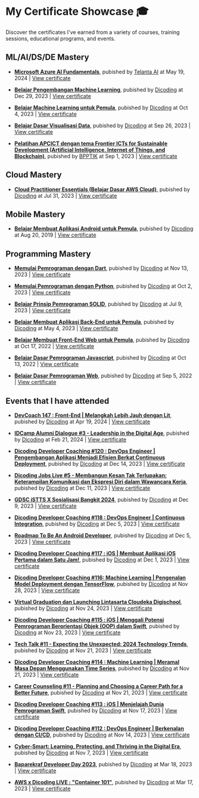 # My Certificate Showcase 🎓
Discover the certificates I've earned from a variety of courses, training sessions, educational programs, and events.

## ML/AI/DS/DE Mastery

- **[Microsoft Azure AI Fundamentals](dicoding/microsoft-azure-ai-fundamentals/README.md)**, pubished by [Telanta AI](https://talentaid.biji-biji.com/) at May 19, 2024 | [View certificate](https://talentaid.biji-biji.com/storage/certificates/Certificate_73559_37_ur8bo.pdf?sv=2019-07-07&sr=b&sig=oXp5sI7k4Gh9xh6lRr1NN7LZ0InNeN1K1IWfigvscgE%3D&se=2024-05-26T09%3A55%3A40Z&sp=r)

- **[Belajar Pengembangan Machine Learning](dicoding/belajar-pengembangan-machine-learning/README.md)**, pubished by [Dicoding](https://www.dicoding.com/academies/185) at Dec 29, 2023 | [View certificate](https://www.dicoding.com/certificates/JMZVD3OLQZN9)

- **[Belajar Machine Learning untuk Pemula](dicoding/belajar-machine-learning-untuk-pemula/README.md)**, pubished by [Dicoding](https://www.dicoding.com/academies/184) at Oct 4, 2023 | [View certificate](https://www.dicoding.com/certificates/L4PQ8E5G4ZO1)

- **[Belajar Dasar Visualisasi Data](dicoding/belajar-dasar-visualisasi-data/README.md)**, pubished by [Dicoding](https://www.dicoding.com/academies/177) at Sep 26, 2023 | [View certificate](https://www.dicoding.com/certificates/6RPN4VL9QX2M)

- **[Pelatihan APCICT dengan tema Frontier ICTs for Sustainable Development (Artificial Intelligence, Internet of Things, and Blockchain)](bpptik/pelatihan-frontier-icts-for-sustainable-development-2023/README.md)**, pubished by [BPPTIK](https://bpptik.kominfo.go.id/Publikasi/detail/dibuka-pendaftaran-pelatihan-frontier-icts-for-sustainable-development-artificial-intelligence-internet-of-things-and-block-chain-tahun-2023) at Sep 1, 2023 | [View certificate](bpptik/pelatihan-frontier-icts-for-sustainable-development-2023/certificate/kemkominfo-certificate.pdf)

## Cloud Mastery

- **[Cloud Practitioner Essentials (Belajar Dasar AWS Cloud)](dicoding/cloud-practitioner-essentials-belajar-dasar-aws-cloud/README.md)**, pubished by [Dicoding](https://www.dicoding.com/academies/251) at Jul 31, 2023 | [View certificate](https://www.dicoding.com/certificates/72ZD8680QZYW)

## Mobile Mastery

- **[Belajar Membuat Aplikasi Android untuk Pemula](dicoding/belajar-membuat-aplikasi-android-untuk-pemula/README.md)**, pubished by [Dicoding](https://www.dicoding.com/academies/51) at Aug 20, 2019 | [View certificate](https://www.dicoding.com/certificates/MRZM4D3G0XYQ)

## Programming Mastery

- **[Memulai Pemrograman dengan Dart](dicoding/memulai-pemrograman-dengan-dart/README.md)**, pubished by [Dicoding](https://www.dicoding.com/academies/191) at Nov 13, 2023 | [View certificate](https://www.dicoding.com/certificates/EYX4Y3J06ZDL)

- **[Memulai Pemrograman dengan Python](dicoding/memulai-pemrograman-dengan-python/README.md)**, pubished by [Dicoding](https://www.dicoding.com/academies/86) at Oct 2, 2023 | [View certificate](https://www.dicoding.com/certificates/1OP814VYQZQK)

- **[Belajar Prinsip Pemrograman SOLID](dicoding/belajar-prinsip-pemrograman-solid/README.md)**, pubished by [Dicoding](https://www.dicoding.com/academies/169) at Jul 9, 2023 | [View certificate](https://www.dicoding.com/certificates/6RPNWO3K9P2M)

- **[Belajar Membuat Aplikasi Back-End untuk Pemula](dicoding/belajar-membuat-aplikasi-back-end-untuk-pemula/README.md)**, pubished by [Dicoding](https://www.dicoding.com/academies/261) at May 4, 2023 | [View certificate](https://www.dicoding.com/certificates/MEPJVKL6QP3V)

- **[Belajar Membuat Front-End Web untuk Pemula](dicoding/belajar-membuat-front-end-web-untuk-pemula/README.md)**, pubished by [Dicoding](https://www.dicoding.com/academies/315) at Oct 17, 2022 | [View certificate](https://www.dicoding.com/certificates/MEPJK5EN4X3V)

- **[Belajar Dasar Pemrograman Javascript](dicoding/belajar-dasar-pemrograman-javascript/README.md)**, pubished by [Dicoding](https://www.dicoding.com/academies/256) at Oct 13, 2022 | [View certificate](https://www.dicoding.com/certificates/07Z6GKJ92XQR)

- **[Belajar Dasar Pemrograman Web](dicoding/belajar-dasar-pemrograman-web/README.md)**, pubished by [Dicoding](https://www.dicoding.com/academies/123) at Sep 5, 2022 | [View certificate](https://www.dicoding.com/certificates/ERZRM61YQPYV)

## Events that I have attended

- **[DevCoach 147 : Front-End | Melangkah Lebih Jauh dengan Lit](dicoding-events/devcoach-147-front-end-melangkah-lebih-jauh-dengan-lit/README.md)**, pubished by [Dicoding](https://www.dicoding.com/events/8457) at Apr 19, 2024 | [View certificate](dicoding-events/devcoach-147-front-end-melangkah-lebih-jauh-dengan-lit/certificate/certificate.pdf)

- **[IDCamp Alumni Dialogue #3 - Leadership in the Digital Age](dicoding-events/idcmp-alumni-dialogue-3-leadership-in-the-digital-age/README.md)**, pubished by [Dicoding](https://www.dicoding.com/events/7803) at Feb 21, 2024 | [View certificate](dicoding-events/idcmp-alumni-dialogue-3-leadership-in-the-digital-age/certificate/certificate.pdf)

- **[Dicoding Developer Coaching #120 : DevOps Engineer | Pengembangan Aplikasi Menjadi Efisien Berkat Continuous Deployment](dicoding-events/dicoding-developer-coaching-120-devops-engineer-pengembangan-aplikasi-menjadi-efisien-berkat-cd/README.md)**, pubished by [Dicoding](https://www.dicoding.com/events/7328) at Dec 14, 2023 | [View certificate](dicoding-events/dicoding-developer-coaching-120-devops-engineer-pengembangan-aplikasi-menjadi-efisien-berkat-cd/certificate/certificate.pdf)

- **[Dicoding Jobs Live #5 - Membangun Kesan Tak Terlupakan: Keterampilan Komunikasi dan Ekspresi Diri dalam Wawancara Kerja](dicoding-events/dicoding-jobs-live-5-keterampilan-komunikasi-dan-ekspresi-diri/README.md)**, pubished by [Dicoding](https://www.dicoding.com/events/7188) at Dec 11, 2023 | [View certificate](dicoding-events/dicoding-jobs-live-5-keterampilan-komunikasi-dan-ekspresi-diri/certificate/certificate.pdf)

- **[GDSC iSTTS X Sosialisasi Bangkit 2024](dicoding-events/gdsc-istts-x-sosialisasi-bangkit-2024/README.md)**, pubished by [Dicoding](https://www.dicoding.com/events/7158) at Dec 9, 2023 | [View certificate](dicoding-events/gdsc-istts-x-sosialisasi-bangkit-2024/certificate/certificate.pdf)

- **[Dicoding Developer Coaching #118 : DevOps Engineer | Continuous Integration](dicoding-events/dicoding-developer-coaching-118-devops-engineer-continuous-integration/README.md)**, pubished by [Dicoding](https://www.dicoding.com/events/6938) at Dec 5, 2023 | [View certificate](dicoding-events/dicoding-developer-coaching-118-devops-engineer-continuous-integration/certificate/certificate.pdf)

- **[Roadmap To Be An Android Developer](dicoding-events/roadmap-to-be-an-android-developer/README.md)**, pubished by [Dicoding](https://www.dicoding.com/events/7193) at Dec 5, 2023 | [View certificate](dicoding-events/roadmap-to-be-an-android-developer/certificate/certificate.pdf)

- **[Dicoding Developer Coaching #117 : iOS | Membuat Aplikasi iOS Pertama dalam Satu Jam!](dicoding-events/dicoding-developer-coaching-117-ios-membuat-aplikasi-ios-pertama-dalam-satu-jam/README.md)**, pubished by [Dicoding](https://www.dicoding.com/events/7148) at Dec 1, 2023 | [View certificate](dicoding-events/dicoding-developer-coaching-117-ios-membuat-aplikasi-ios-pertama-dalam-satu-jam/certificate/certificate.pdf)

- **[Dicoding Developer Coaching #116: Machine Learning | Pengenalan Model Deployment dengan TensorFlow](dicoding-events/dicoding-developer-coaching-116-machine-learning-deployment-dengan-tensorflow/README.md)**, pubished by [Dicoding](https://www.dicoding.com/events/7123) at Nov 28, 2023 | [View certificate](dicoding-events/dicoding-developer-coaching-116-machine-learning-deployment-dengan-tensorflow/certificate/certificate.pdf)

- **[Virtual Graduation dan Launching Lintasarta Cloudeka Digischool](dicoding-events/virtual-graduation-dan-launching-lintasarta-cloudeka-digischool/README.md)**, pubished by [Dicoding](https://www.dicoding.com/events/7063) at Nov 24, 2023 | [View certificate](dicoding-events/virtual-graduation-dan-launching-lintasarta-cloudeka-digischool/certificate/certificate.pdf)

- **[Dicoding Developer Coaching #115 : iOS | Menggali Potensi Pemrograman Berorientasi Objek (OOP) dalam Swift](dicoding-events/dicoding-developer-coaching-115-ios-menggali-potensi-pemrograman-oop-dalam-swift/README.md)**, pubished by [Dicoding](https://www.dicoding.com/events/7048) at Nov 23, 2023 | [View certificate](dicoding-events/dicoding-developer-coaching-115-ios-menggali-potensi-pemrograman-oop-dalam-swift/certificate/certificate.pdf)

- **[Tech Talk #11 - Expecting the Unexpected: 2024 Technology Trends](dicoding-events/tech-talk-11-expecting-the-unexpected-2024-technology-trends/README.md)**, pubished by [Dicoding](https://www.dicoding.com/events/6703) at Nov 21, 2023 | [View certificate](dicoding-events/tech-talk-11-expecting-the-unexpected-2024-technology-trends/certificate/certificate.pdf)

- **[Dicoding Developer Coaching #114 : Machine Learning | Meramal Masa Depan Menggunakan Time Series](dicoding-events/dicoding-developer-coaching-114-ml-meramal-menggunakan-time-series/README.md)**, pubished by [Dicoding](https://www.dicoding.com/events/7043) at Nov 21, 2023 | [View certificate](dicoding-events/dicoding-developer-coaching-114-ml-meramal-menggunakan-time-series/certificate/certificate.pdf)

- **[Career Counseling #11 - Planning and Choosing a Career Path for a Better Future](dicoding-events/career-counseling-11-planning-and-choosing-a-career-path-for-a-better-future/README.md)**, pubished by [Dicoding](https://www.dicoding.com/events/6708) at Nov 21, 2023 | [View certificate](dicoding-events/career-counseling-11-planning-and-choosing-a-career-path-for-a-better-future/certificate/certificate.pdf)

- **[Dicoding Developer Coaching #113 : iOS | Menjelajah Dunia Pemrograman Swift](dicoding-events/dicoding-developer-coaching-113-ios-menjelajah-dunia-pemrograman-swift/README.md)**, pubished by [Dicoding](https://www.dicoding.com/events/6938) at Nov 17, 2023 | [View certificate](dicoding-events/dicoding-developer-coaching-113-ios-menjelajah-dunia-pemrograman-swift/certificate/certificate.pdf)

- **[Dicoding Developer Coaching #112 : DevOps Engineer | Berkenalan dengan CI/CD](dicoding-events/dicoding-developer-coaching-112-devops-engineer-berkenalan-dengan-ci-cd/README.md)**, pubished by [Dicoding](https://www.dicoding.com/events/6933) at Nov 14, 2023 | [View certificate](dicoding-events/dicoding-developer-coaching-112-devops-engineer-berkenalan-dengan-ci-cd/certificate/certificate.pdf)

- **[Cyber-Smart: Learning, Protecting, and Thriving in the Digital Era](dicoding-events/cyber-smart-learning-protecting-and-thriving-in-the-digital-era/README.md)**, pubished by [Dicoding](https://www.dicoding.com/events/6793) at Nov 7, 2023 | [View certificate](dicoding-events/cyber-smart-learning-protecting-and-thriving-in-the-digital-era/certificate/certificate.pdf)

- **[Baparekraf Developer Day 2023](dicoding-events/baparekraf-developer-day-2023/README.md)**, pubished by [Dicoding](https://www.dicoding.com/events/5795) at Mar 18, 2023 | [View certificate](dicoding-events/baparekraf-developer-day-2023/certificate/certificate.pdf)

- **[AWS x Dicoding LIVE : "Container 101"](dicoding-events/aws-x-dicoding-live-container-101/README.md)**, pubished by [Dicoding](https://www.dicoding.com/events/5980) at Mar 17, 2023 | [View certificate](dicoding-events/aws-x-dicoding-live-container-101/certificate/certificate.pdf)
